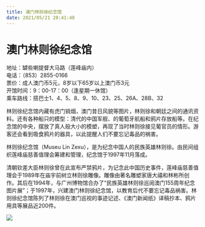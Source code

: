 ```yaml
---
title: 澳门林则徐纪念馆  
date: 2021/05/21 20:41:48  
---
```

  
# 澳门林则徐纪念馆  
地址：罅些喇提督大马路（莲峰庙内）  
电话：（853）2855-0166  
票价：成人澳门币5元，8岁以下65岁以上澳门币3元  
开馆时间：9：00-17：00（逢星期一休馆）  
乘车路线：搭巴士1、4、5、8、9、10、23、25、26A、28B、32  
  
林则徐纪念馆内藏有虎门销烟，澳门昔日风貌等图片，林则徐和朝廷之间的通讯资料。还有各种船只的模型：清代的中国军舰、的葡萄牙航船和鸦片存放船等。在纪念馆的中央，摆放了真人般大小的模塑，再现了当时林则徐接见葡官员的情形。游客还会看到吸食鸦片的器具，以此提醒人们不要忘记毒品的祸害。  
  
 林则徐纪念馆（Museu Lin Zexu），是为纪念中国人的民族英雄林则徐。由民间组织莲峰庙慈善值理会筹建和管理，纪念馆于1997年11月落成。  
  
清朝钦差大臣林则徐曾在此宣布严禁鸦片，为记念此中国历史事件，莲峰庙慈善值理会于1989年在庙宇前树立林则徐雕像。雕像由著名雕塑家唐大禧和林彬所创作。其后在1994年，与广州博物馆合办了“民族英雄林则徐巡阅澳门155周年纪念图片展”；于1997年，兴建澳门林则徐纪念馆，以教育后代不要忘记毒品祸害。林则徐纪念馆陈列了林则徐在澳门巡视的事迹记述、《澳门新闻纸》译稿抄本、鸦片用具等展品近200件。  
  
![](https://cdn.jsdelivr.net/gh/szqq0512/Pic/img/202201212108042.png)  